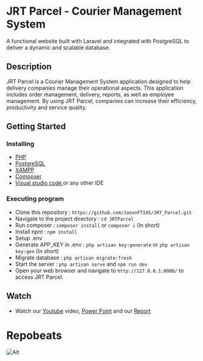 # JRT Parcel - Courier Management System

A functional website built with Laravel and integrated with PostgreSQL to deliver a dynamic and scalable database.

## Description

JRT Parcel is a Courier Management System application designed to help delivery companies manage their operational aspects. This application includes order management, delivery, reports, as well as employee management. By using JRT Parcel, companies can increase their efficiency, productivity and service quality.

## Getting Started

### Installing

* <a href="https://www.php.net/downloads.php" target="_blank">PHP</a>
* <a href="https://www.postgresql.org/" target="_blank">PostgreSQL</a>
* <a href="https://www.apachefriends.org/download.html" target="_blank">XAMPP</a>
* <a href="https://getcomposer.org/" target="_blank">Composer</a>
* <a href="https://code.visualstudio.com/download" target="_blank">Visual studio code </a> or any other IDE

### Executing program

* Clone this repository : ``` https://github.com/JasonFTI45/JRT_Parcel.git ```
* Navigate to the project directory : ``` cd JRTParcel ```
* Run composer : ``` composer install ``` or ``` composer i ``` (In short)
* Install npm : ``` npm install ```
* Setup .env 
* Generate APP_KEY in .env : ``` php artisan key:generate ``` or ``` php artisan key:gen ``` (In short) 
* Migrate database : 
``` php artisan migrate:fresh ```
* Start the server : ``` php artisan serve ``` and ``` npm run dev ```
* Open your web browser and navigate to ``` http://127.0.0.1:8000/ ``` to access JRT Parcel.

## Watch
* Watch our <a href="https://www.youtube.com/watch?v=iTqxpdKclPU" target="_blank">Youtube</a> video, <a href="https://untarid-my.sharepoint.com/:p:/g/personal/tigo_535220235_stu_untar_ac_id/EaOM-AV6zFpJnRUz2HCYAD8BmjtsNF22ggvkGKdEWrhJIQ?e=ElOsMf" target="_blank">Power Point</a> and our <a href="https://drive.google.com/file/d/1qth37taLIYBgzJamLemGkcg4ux7uVExb/view?usp=sharing" target="_blank">Report</a>

# Repobeats

![Alt](https://repobeats.axiom.co/api/embed/4e250261eecbc5d0eae659b1e71959803051b9be.svg "Repobeats analytics image")
